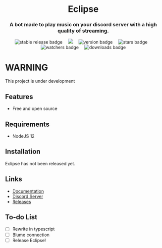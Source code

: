 <div align="center">
    <h1>Eclipse</h1>
    <h3>A bot made to play music on your discord server with a high quality of streaming.</h3>
    <img src="https://img.shields.io/github/v/release/HiekkiStudio/Eclipse?sort=semver&color=green&label=stable&style=for-the-badge" alt="stable release badge">&emsp;
    <img src="https://img.shields.io/github/v/release/HiekkiStudio/Eclipse?include_prereleases&sort=semver&label=latest&style=for-the-badge" lt="latest release badge)">&emsp;
        <img src="https://img.shields.io/github/package-json/v/HiekkiStudio/Eclipse?style=for-the-badge" alt="version badge">&emsp;
    <img src="https://img.shields.io/github/stars/HiekkiStudio/Eclipse?style=for-the-badge" alt="stars badge">&emsp;
    <img src="https://img.shields.io/github/watchers/HiekkiStudio/Eclipse?style=for-the-badge" alt="watchers badge">&emsp;
    <img src="https://img.shields.io/github/downloads/HiekkiStudio/Eclipse/total?style=for-the-badge" alt="downloads badge">
    <br>
</div>

# WARNING
This project is under development

## Features
- Free and open source

## Requirements
- NodeJS 12

## Installation
Eclipse has not been released yet.

## Links
- [Documentation](https://docs.hiekki.gq)
- [Discord Server](https://discord.gg/zTpXyK7CDH)
- [Releases](https://github.com/HiekkiStudio/Eclipse/releases)

## To-do List
- [ ] Rewrite in typescript
- [ ] Blume connection
- [ ] Release Eclipse!